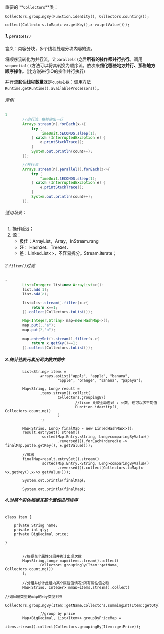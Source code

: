 
重要的 **`Collectors`**类：
```
Collectors.groupingBy(Function.identity(), Collectors.counting());
```
```
collect(Collectors.toMap(x->x.getKey(),x->x.getValue()));
```



##### 1. `parallel()`

含义：内容分块，多个线程处理分块内容的流。

将顺序流转化为并行流，让`parallel()`之后**所有的操作都并行执行**。调用`sequential()`方法可以将其转换为顺序流。依次来**细化哪些地方并行、那些地方顺序操作**。(比方说进行IO的操作并行执行)


并行流**默认线程数量**就是`cup核心数`：调用方法`Runtime.getRuntime().availableProcessors()`。

###### 示例

```java
1
        //串行流，每秒输出一行
        Arrays.stream(n).forEach(x->{
            try {
                TimeUnit.SECONDS.sleep(1);
            } catch (InterruptedException e) {
                e.printStackTrace();
            }
            System.out.println(count++);
        });

        //并行流
        Arrays.stream(n).parallel().forEach(x->{
            try {
                TimeUnit.SECONDS.sleep(1);
            } catch (InterruptedException e) {
                e.printStackTrace();
            }
            System.out.println(count++);
        });
```


###### 适用场景：

1. 操作延迟；
2. 源：
    - 极佳：ArrayList，Array，InStream.rang
    - 好： HashSet、TreeSet，
    - 差：LinkedList<>，不容易拆分。Stream.iterate；

###### 2.`filter()`过滤

```java
-
        List<Integer> list=new ArrayList<>();
        list.add(1);
        list.add(2);

        list=list.stream().filter(x->{
            return x==1;
        }).collect(Collectors.toList());
```

```java
        Map<Integer,String> map=new HashMap<>();
        map.put(1,"a");
        map.put(2,"b");

        map.entrySet().stream().filter(x->{
            return x.getKey()==1;
        }).collect(Collectors.toList());
```

##### 3.统计链表元素出现次数并排序

```
        List<String> items =
                Arrays.asList("apple", "apple", "banana",
                        "apple", "orange", "banana", "papaya");

        Map<String, Long> result =
                items.stream().collect(
                        Collectors.groupingBy(
                                //fixme 比较全局差异 : 计数，也可以求平均值
                                Function.identity(), Collectors.counting()
                        )
                );

        Map<String, Long> finalMap = new LinkedHashMap<>();
        result.entrySet().stream()
                .sorted(Map.Entry.<String, Long>comparingByValue()
                        .reversed()).forEachOrdered(e -> finalMap.put(e.getKey(), e.getValue()));
                        
        //或者
        finalMap=result.entrySet().stream()
                .sorted(Map.Entry.<String, Long>comparingByValue()
                        .reversed()).collect(Collectors.toMap(x->x.getKey(),x->x.getValue()));

        System.out.println(finalMap);

        System.out.println(finalMap);
```

##### 4.对某个实体根据其某个属性进行排序

```

class Item {

    private String name;
    private int qty;
    private BigDecimal price;
    
}


        //根据某个属性分组并统计出现次数
        Map<String,Long> map=items.stream().collect(
                Collectors.groupingBy(Item::getName, Collectors.counting())
        );

        //分组并统计此组内某个属性值情况:所有属性值之和
        Map<String, Integer> mmap=items.stream().collect(
                                                                        //返回值类型是map的key类型对齐
                Collectors.groupingBy(Item::getName,Collectors.summingInt(Item::getQty)));
                
        		//group by price
        Map<BigDecimal, List<Item>> groupByPriceMap =
			items.stream().collect(Collectors.groupingBy(Item::getPrice));
```